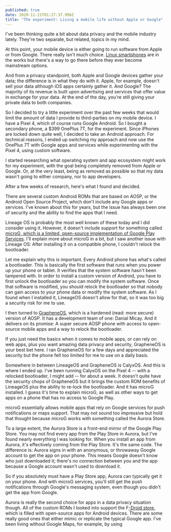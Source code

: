 ```yaml
---
published: true
date: 2020-11-21T01:27:37.996Z
title: "The experiment: Living a mobile life without Apple or Google"
---
```

I've been thinking quite a bit about data privacy and the mobile industry lately. They're two separate, but related, topics in my mind. 

At this point, your mobile device is either going to run software from Apple or from Google. There really isn't much choice. [Linux smartphones](https://www.linuxsmartphones.com) are in the works but there's a way to go there before they ever become mainstream options.

And from a privacy standpoint, both Apple and Google devices gather your data; the difference is in what they do with it. Apple, for example, doesn't sell your data although iOS apps certainly gather it. And Google? The majority of its revenue is built upon advertising and services that offer value in exchange for your data. At the end of the day, you're still giving your private data to both companies.

So I decided to try a little experiment over the past few weeks that would limit the amount of data I provide to third-parties on my mobile device. I have a Pixel 4, which of course runs Google Android. So I bought a secondary phone, a $399 OnePlus 7T, for the experiment. Since iPhones are locked down quite well, I decided to take an Android approach. For technical reasons, I ended up switching my approach and now use the OnePlus 7T with Google apps and services while experimenting with the Pixel 4, using custom software.

I started researching what operating system and app ecosystem might work for my experiment, with the goal being completely removed from Apple or Google. Or, at the very least, being as removed as possible so that my data wasn't going to either company, nor to app developers.

After a few weeks of research, here's what I found and decided.

There are several custom Android ROMs that are based on AOSP, or the Android Open Source Project, which don't include any Google apps or services. I've known about this for years, but the issue has always been one of security and the ability to find the apps that I need.

Lineage OS is probably the most well known of these today and I did consider using it. However, it doesn't include support for something called [microG, which is a limited, open-source implementation of Google Play Services](https://microg.org/). I'll explain more about microG in a bit, but I saw another issue with Lineage OS: After installing it on a compatible phone, I couldn't relock the bootloader.

Let me explain why this is important. Every Android phone has what's called a bootloader. This is basically the first software that runs when you power up your phone or tablet. It verifies that the system software hasn't been tampered with. In order to install a custom version of Android, you have to first unlock the bootloader so you can modify the system software. Once that software is modified, you should relock the bootloader so that nobody can gain access to your phone data or modify the system software. As I found when I installed it, LineageOS doesn't allow for that, so it was too big a security risk for me to use.

I then turned to [GrapheneOS](https://grapheneos.org/), which is a hardened (read: more secure) version of AOSP. It has a development team of one: Danial Micay. And it delivers on its promise: A super secure AOSP phone with access to open-source mobile apps and a way to relock the bootloader.

If you just need the basics when it comes to mobile apps, or can rely on web apps, plus you want amazing data privacy and security, GrapheneOS is your best bet here. I ran GrapheneOS for a few days and appreciated the security but the phone felt too limited for me to use on a daily basis.

Somewhere in between LineageOS and GrapheneOS is CalyxOS. And this is where I ended up. I've been running CalyxOS on the Pixel 4 -- with a relocked bootloader, I might add -- for about a week. It doesn't quite have the security chops of GrapheneOS but it brings the custom ROM benefits of LineageOS plus the ability to re-lock the bootloader. And it has microG installed. I guess it's time to explain microG, as well as other ways to get apps on a phone that has no access to Google Play.

microG essentially allows mobile apps that rely on Google services for push notifications or maps support. That may not sound too impressive but hold that thought because microG works with something called the Aurora Store. 

To a large extent, the Aurora Store is a front-end mirror of the Google Play Store. You may not find every app from the Play Store in Aurora, but I've found nearly everything I was looking for. When you install an app from Aurora, it's effectively coming from the Play Store. It's the same code. The difference is: Aurora signs in with an anonymous, or throwaway Google account to get the app on your phone. This means Google doesn't know who just downloaded it; there's no connection between you and the app because a Google account wasn't used to download it.

So if you absolutely must have a Play Store app, Aurora can typically get it on your phone. And with microG services, you'll still get the push notifications through Google's messaging system, even though you didn't get the app from Google. 

Aurora is really the second choice for apps in a data privacy situation though. All of the custom ROMs I looked into support the F[\-Droid store,](https://f-droid.org/) which is filled with open-source apps for Android devices. There are some really good ones that either mimic or replicate the typical Google app. I've been living without Google Maps, for example, by using